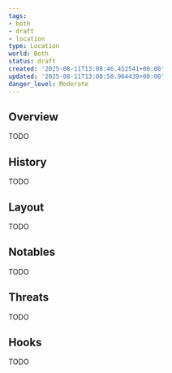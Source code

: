 ```yaml
---
tags:
- both
- draft
- location
type: Location
world: Both
status: draft
created: '2025-08-11T13:08:46.452541+00:00'
updated: '2025-08-11T13:08:50.964439+00:00'
danger_level: Moderate
---
```



## Overview

TODO
## History

TODO
## Layout

TODO
## Notables

TODO
## Threats

TODO
## Hooks

TODO

